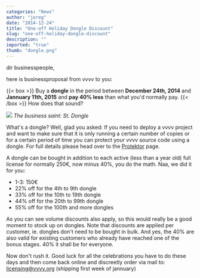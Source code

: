 ```yaml
---
categories: "News"
author: "joreg"
date: "2014-12-24"
title: "One-off Holiday Dongle Discount"
slug: "one-off-holiday-dongle-discount"
description: ""
imported: "true"
thumb: "dongle.png"
---
```



dir businesspeople,

here is businessproposal from vvvv to you: 

{{< box >}}
Buy a **dongle** in the period between **December 24th, 2014** and **Jannuary 11th, 2015** 
and **pay 40% less** than what you'd normally pay. {{< /box >}}
How does that sound?

![](dongle.png)
*The business saint: St. Dongle*

What's a dongle? Well, glad you asked: If you need to deploy a vvvv project and want to make sure that it is only running a certain number of copies or for a certain period of time you can protect your vvvv source code using a dongle. For full details please head over to the [Protektor](https://betadocs.vvvv.org/using-vvvv/protektor.html) page. 

A dongle can be bought in addition to each active (less than a year old) full license for normally 250€, now minus 40%, you do the math. Naa, we did it for you:

* 1-3: 150€
* 22% off for the 4th to 9th dongle
* 33% off for the 10th to 19th dongle
* 44% off for the 20th to 99th dongle
* 55% off for the 100th and more dongles

As you can see volume discounts also apply, so this would really be a good moment to stock up on dongles. Note that discounts are applied per customer, ie. dongles don't need to be bought in bulk. And yes, the 40% are also valid for existing customers who already have reached one of the bonus stages. 40% it shall be for everyone. 

Now don't rush it. Good luck for all the celebrations you have to do these days and then come back online and discreetly order via mail to: licensing@vvvv.org 
(shipping first week of jannuary)
